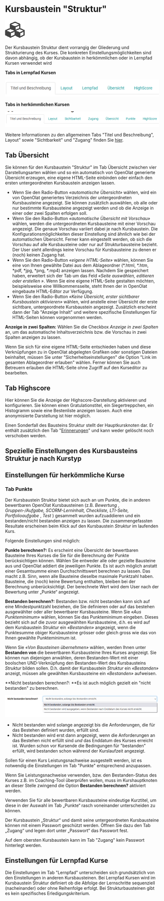 # Kursbaustein "Struktur"


![](assets/structure.png)

Der Kursbaustein Struktur dient vorrangig der Gliederung und Strukturierung
des Kurses. Die konkreten Einstellungsmöglichkeiten sind davon abhängig, ob
der Kursbaustein in herkömmlichen oder in Lernpfad Kursen verwendet wird

 **Tabs in Lernpfad Kursen**

![](assets/Struktur_herkoemmlich.png)

 **Tabs in herkömmlichen Kursen**

![](assets/Struktur_Lernpfad.png)

Weitere Informationen zu den allgemeinen Tabs "Titel und Beschreibung",
Layout" sowie "Sichtbarkeit" und "Zugang" finden Sie
[hier](../course_create/General_Configuration_of_Course_Elements.de.md).

## Tab Übersicht

Sie können für den Kursbaustein "Struktur" im Tab Übersicht zwischen vier
Darstellungsarten wählen und so ein automatisch von OpenOlat generierte
Übersicht erzeugen, eine eigene HTML-Seite einbinden oder einfach den ersten
untergeordneten Kursbaustein anzeigen lassen.

  * Wenn Sie den Radio-Button _«automatische Übersicht»_ wählen, wird ein von OpenOlat generiertes Verzeichnis der untergeordneten Kursbausteine angezeigt. Sie können zusätzlich auswählen, ob alle oder nur bestimmte Kursbausteine angezeigt werden und ob die Anzeige in einer oder zwei Spalten erfolgen soll.
  * Wenn Sie den Radio-Button _«automatische Übersicht mit Vorschau»_ wählen, werden die untergeordneten Kursbausteine mit einer Vorschau angezeigt. Die genaue Vorschau variiert dabei je nach Kursbaustein. Die Konfigurationsmöglichkeiten dieser Einstellung sind ähnlich wie bei der automatischen Übersicht. Ferner kann eingestellt werden, ob sich die Vorschau auf alle Kursbausteine oder nur auf Strukturbausteine bezieht. Der User sieht allerdings keine Vorschau für Kursbausteine zu denen er (noch) keinen Zugang hat.
  * Wenn Sie den Radio-Button _«eigene HTML-Seite»_ wählen, können Sie eine von Ihnen gewählte Datei aus dem Ablageordner (*.html, *.htm, *pdf, *jpg, *png, *.mp4) anzeigen lassen. Nachdem Sie gespeichert haben, erweitert sich der Tab um das Feld _«Seite auswählen, editieren oder erstellen »_. Wenn Sie eine eigene HTML-Seite gestalten möchten, beispielsweise eine Willkommensseite, steht Ihnen der in OpenOlat eingebaute HTML-Editor zur Verfügung.
  * Wenn Sie den Radio-Button _«Keine Übersicht, erster sichtbarer Kursbaustein aktivieren»_ wählen, wird anstelle einer Übersicht der erste sichtbare, untergeordnete Kursbaustein angezeigt. Zusätzlich erscheint dann der Tab "Anzeige Inhalt" und weitere spezifische Einstellungen für HTML-Seiten können vorgenommen werden.

 **Anzeige in zwei Spalten:** Wählen Sie die Checkbox _Anzeige in zwei
Spalten_ an, um das automatische Inhaltsverzeichnis bzw. die Vorschau in zwei
Spalten anzeigen zu lassen.

Wenn Sie sich für eine eigene HTML-Seite entschieden haben und diese
Verknüpfungen zu in OpenOlat abgelegten Grafiken oder sonstigen Dateien
beinhaltet, müssen Sie unter "Sicherheitseinstellungen" die Option "Link im
gesamten Ablageordner erlauben" wählen. Ferner können Sie auch Betreuern
erlauben die HTML-Seite ohne Zugriff auf den Kurseditor zu bearbeiten.

## Tab Highscore

Hier können Sie die Anzeige der Highscore-Darstellung aktivieren und
konfigurieren. Sie können einen Gratulationstitel, ein Siegertreppchen, ein
Histogramm sowie eine Bestenliste anzeigen lassen. Auch eine anonymisierte
Darstellung ist hier möglich.

Einen Sonderfall des Bausteins Struktur stellt der Hauptkursknoten dar. Er
enthält zusätzlich den Tab
"[Erinnerungen](../course_operation/Course_Reminders.de.md)" und kann weder gelöscht
noch verschoben werden.

## Spezielle Einstellungen des Kursbausteins Struktur je nach Kurstyp

## Einstellungen für herkömmliche Kurse

###  Tab Punkte  

Der Kursbaustein Struktur bietet sich auch an um Punkte, die in anderen
bewertbaren OpenOlat Kursbausteinen (z.B.  _Bewertung_ , _Gruppen-/Aufgabe,
SCORM-Lerninhalt, Checkliste, LTI-Seite, Portfolioaufgabe_ , _Test_ )
gesammelt wurden aufzuaddieren und ein bestanden/nicht bestanden anzeigen zu
lassen. Die zusammengefassten Resultate erscheinen beim Klick auf den
Kursbaustein _Struktur_ im laufenden Kurs.

Folgende Einstellungen sind möglich:

 **Punkte berechnen?:** Es erscheint eine Übersicht der bewertbaren Bausteine
Ihres Kurses die Sie für die Berechnung der Punkte berücksichtigen können.
Wählen Sie entweder alle oder gezielte Bausteine aus und OpenOlat addiert die
jeweiligen Punkte. Es ist auch möglich anstatt einer Gesamtsumme einen
Durchschnittswert berechnen zu lassen. Das macht z.B. Sinn, wenn alle
Bausteine dieselbe maximale Punktzahl haben. Bausteine, die (noch) keine
Bewertung enthalten, bleiben bei der Berechnung unberücksichtigt. Der
berechnete Wert wird dem User nach der Bewertung unter „Punkte“ angezeigt.

 **Bestanden berechnen?:** Bestanden bzw. nicht bestanden kann sich auf eine
Mindestpunktzahl beziehen, die Sie definieren oder auf das bestehen
ausgewählter oder aller bewertbarer Kursbausteine. Wenn Sie _«Aus
Punkteminimum»_ wählen, können Sie das Punkteminimum eingeben. Dieses bezieht
sich auf die zuvor ausgewählten Kursbausteine, d.h. es wird auf dem
Kursbaustein _Struktur_ ein _«Bestanden»_ angezeigt, wenn die Punktesumme
obiger Kursbausteine grösser oder gleich gross wie das von Ihnen gewählte
Punkteminimum ist.

Wenn Sie _«Von Bausteinen übernehmen»_ wählen, werden Ihnen unter **Bestanden
von** die bewertbaren Kursbausteine Ihres Kurses angezeigt. Sie können nun
diejenigen anwählen, deren Bestanden-Wert mit einer boolschen UND-Verknüpfung
den Bestanden-Wert des Kursbausteins _Struktur_ bilden sollen. D.h. damit der
Kursbaustein _Struktur_ ein _«Bestanden»_ anzeigt, müssen alle gewählten
Kursbausteine ein _«Bestanden»_ aufweisen.

 **Nicht bestanden berechnen?:  **Es ist auch möglich gezielt ein "nicht
bestanden" zu berechnen.

![](assets/nicht_bestanden_berechnen.png)

  * Nicht bestanden wird solange angezeigt bis die Anforderungen, die für das Bestehen definiert wurden, erfüllt sind.
  * Nicht bestanden wird erst dann angezeigt, wenn die Anforderungen an das Bestehen nicht erfüllt sind _und_ das Enddatum des Kurses erreicht ist. Wurden schon vor Kursende die Bedingungen für "bestanden" erfüllt, wird bestanden schon während der Kurslaufzeit angezeigt.

Sollen für einen Kurs Leistungsnachweise ausgestellt werden, ist es notwendig
die Einstellungen im Tab "Punkte" entsprechend anzupassen.

Wenn Sie Leistungsnachweise verwenden, bzw. den Bestanden-Status des Kurses
z.B. im Coaching-Tool überprüfen wollen, muss im Kurshauptknoten an dieser
Stelle zwingend die Option **Bestanden berechnen?** aktiviert werden.

Verwenden Sie für alle bewertbaren Kursbausteine eindeutige Kurztitel, um
diese in der Auswahl im Tab „Punkte“ rasch voneinander unterscheiden zu
können.

Der Kursbaustein „Struktur“ und damit seine untergeordneten Kursbausteine
können mit einem Passwort geschützt werden. Öffnen Sie dazu den Tab „Zugang“
und legen dort unter „Passwort“ das Passwort fest.

Auf dem obersten Kursbaustein kann im Tab "Zugang" kein Passwort hinterlegt
werden.

## Einstellungen für Lernpfad Kurse

Die Einstellungen im Tab "Lernpfad" unterscheiden sich grundsätzlich von den
Einstellungen in anderen Kursbausteinen. Bei Lernpfad Kursen wird im
Kursbaustein Struktur definiert ob die Abfolge der Lernschritte sequenziell
(nacheinander) oder ohne Reihenfolge erfolgt. Bei Strukturbausteinen gibt es
kein spezifisches Erledigungskriterium.
